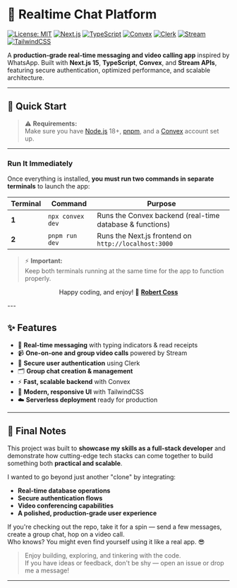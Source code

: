# 💬 Realtime Chat Platform

[![License: MIT](https://img.shields.io/badge/License-MIT-yellow.svg)](./LICENSE)
[![Next.js](https://img.shields.io/badge/Next.js-15-black?logo=next.js)](https://nextjs.org/)
[![TypeScript](https://img.shields.io/badge/Language-TypeScript-3178C6?logo=typescript)](https://www.typescriptlang.org/)
[![Convex](https://img.shields.io/badge/Backend-Convex-blue?logo=convex)](https://convex.dev/)
[![Clerk](https://img.shields.io/badge/Auth-Clerk-purple?logo=clerk)](https://clerk.com/)
[![Stream](https://img.shields.io/badge/Chat-Stream-FF6B6B?logo=streamlit)](https://getstream.io/)
[![TailwindCSS](https://img.shields.io/badge/Styling-TailwindCSS-06B6D4?logo=tailwind-css)](https://tailwindcss.com/)

A **production-grade real-time messaging and video calling app** inspired by WhatsApp. Built with **Next.js 15**, **TypeScript**, **Convex**, and **Stream APIs**, featuring secure authentication, optimized performance, and scalable architecture.

---

## 🚀 Quick Start

> ⚠️ **Requirements:**  
> Make sure you have [Node.js](https://nodejs.org/en/) 18+, [pnpm](https://pnpm.io/), and a [Convex](https://www.convex.dev/) account set up.

---

### **Run It Immediately**

Once everything is installed, **you must run two commands in separate terminals** to launch the app:

| Terminal | Command         | Purpose               |
|-----------|----------------|-----------------------|
| **1**     | `npx convex dev` | Runs the Convex backend (real-time database & functions) |
| **2**     | `pnpm run dev`   | Runs the Next.js frontend on `http://localhost:3000` |

> ⚡ **Important:**  
> Keep both terminals running at the same time for the app to function properly.

<div align="center">

Happy coding, and enjoy! 🚀 **[Robert Coss](https://linkedin.com/in/robert-coss)**

</div>
---

## ✨ Features
- 💬 **Real-time messaging** with typing indicators & read receipts  
- 📹 **One-on-one and group video calls** powered by Stream  
- 🔐 **Secure user authentication** using Clerk  
- 🗂 **Group chat creation & management**  
- ⚡ **Fast, scalable backend** with Convex  
- 🎨 **Modern, responsive UI** with TailwindCSS  
- ☁️ **Serverless deployment** ready for production

---

## 🌟 Final Notes

This project was built to **showcase my skills as a full-stack developer** and demonstrate how cutting-edge tech stacks can come together to build something both **practical and scalable**.

I wanted to go beyond just another "clone" by integrating:
- **Real-time database operations**  
- **Secure authentication flows**  
- **Video conferencing capabilities**  
- **A polished, production-grade user experience**

If you're checking out the repo, take it for a spin — send a few messages, create a group chat, hop on a video call.  
Who knows? You might even find yourself using it like a real app. 😎

> Enjoy building, exploring, and tinkering with the code.  
> If you have ideas or feedback, don't be shy — open an issue or drop me a message!

---
